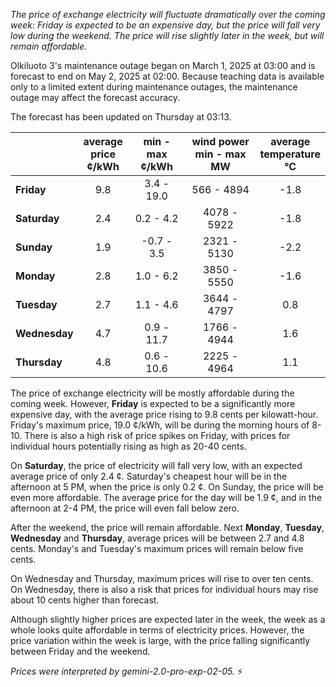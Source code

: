 *The price of exchange electricity will fluctuate dramatically over the coming week: Friday is expected to be an expensive day, but the price will fall very low during the weekend. The price will rise slightly later in the week, but will remain affordable.*

Olkiluoto 3's maintenance outage began on March 1, 2025 at 03:00 and is forecast to end on May 2, 2025 at 02:00. Because teaching data is available only to a limited extent during maintenance outages, the maintenance outage may affect the forecast accuracy.

The forecast has been updated on Thursday at 03:13.

|   | average<br>price<br>¢/kWh | min - max<br>¢/kWh | wind power<br>min - max<br>MW | average<br>temperature<br>°C |
|:-------------|:----------------:|:----------------:|:-------------:|:-------------:|
|   **Friday**  |          9.8 | 3.4 - 19.0   | 566 - 4894   | -1.8  |
|  **Saturday**   |         2.4 | 0.2 - 4.2   | 4078 - 5922   | -1.8   |
|  **Sunday** |        1.9 | -0.7 - 3.5  | 2321 - 5130  | -2.2   |
|    **Monday**  |      2.8 | 1.0 - 6.2   | 3850 - 5550  | -1.6   |
| **Tuesday**   |         2.7 | 1.1 - 4.6   | 3644 - 4797  | 0.8   |
| **Wednesday**      |   4.7 | 0.9 - 11.7   | 1766 - 4944   | 1.6  |
| **Thursday**     |    4.8 | 0.6 - 10.6  | 2225 - 4964   | 1.1  |

The price of exchange electricity will be mostly affordable during the coming week. However, **Friday** is expected to be a significantly more expensive day, with the average price rising to 9.8 cents per kilowatt-hour. Friday's maximum price, 19.0 ¢/kWh, will be during the morning hours of 8-10. There is also a high risk of price spikes on Friday, with prices for individual hours potentially rising as high as 20-40 cents.

On **Saturday**, the price of electricity will fall very low, with an expected average price of only 2.4 ¢. Saturday's cheapest hour will be in the afternoon at 5 PM, when the price is only 0.2 ¢. On Sunday, the price will be even more affordable. The average price for the day will be 1.9 ¢, and in the afternoon at 2-4 PM, the price will even fall below zero.

After the weekend, the price will remain affordable. Next **Monday**, **Tuesday**, **Wednesday** and **Thursday**, average prices will be between 2.7 and 4.8 cents. Monday's and Tuesday's maximum prices will remain below five cents.

On Wednesday and Thursday, maximum prices will rise to over ten cents. On Wednesday, there is also a risk that prices for individual hours may rise about 10 cents higher than forecast.

Although slightly higher prices are expected later in the week, the week as a whole looks quite affordable in terms of electricity prices. However, the price variation within the week is large, with the price falling significantly between Friday and the weekend.

*Prices were interpreted by gemini-2.0-pro-exp-02-05.* ⚡

